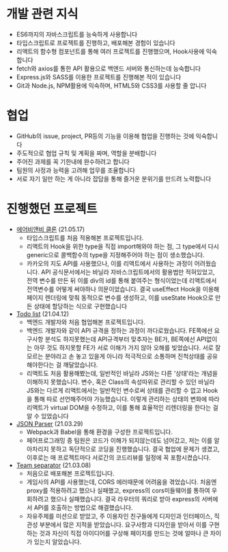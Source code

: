 # 개발 관련 지식
- ES6까지의 자바스크립트를 능숙하게 사용합니다
- 타입스크립트로 프로젝트를 진행하고, 배포해본 경험이 있습니다
- 리액트의 함수형 컴포넌트를 통해 여러 프로젝트를 진행했으며, Hook사용에 익숙합니다
- fetch와 axios를 통한 API 활용으로 백엔드 서버와 통신하는데 능숙합니다
- Express.js와 SASS를 이용한 프로젝트를 진행해본 적이 있습니다
- Git과 Node.js, NPM활용에 익숙하며, HTML5와 CSS3를 사용할 줄 압니다

# 협업
- GitHub의 issue, project, PR등의 기능을 이용해 협업을 진행하는 것에 익숙합니다
- 주도적으로 협업 규칙 및 계획을 짜며, 역할을 분배합니다
- 주어진 과제를 꼭 기한내에 완수하려고 합니다
- 팀원의 사정과 능력을 고려해 업무를 조율합니다
- 서로 자기 일만 하는 게 아니라 잡담을 통해 즐거운 분위기를 만드려 노력합니다

# 진행했던 프로젝트
- [에어비앤비 클론](https://github.com/HongzCloud/airbnb) (21.05.17) 
  - 타입스크립트를 처음 적용해본 프로젝트입니다.
  - 리액트의 Hook을 위한 type을 직접 import해와야 하는 점, 그 type에서 다시 generic으로 콜백함수의 type을 지정해주어야 하는 점이 생소했습니다.
  - 카카오의 지도 API를 사용했으나, 이를 리액트에서 사용하는 과정이 어려웠습니다. API 공식문서에서는 바닐라 자바스크립트에서의 활용법만 적혀있었고, 전역 변수를 만든 뒤 이를 div의 id를 통해 붙여주는 형식이었는데 리액트에서 전역변수를 어떻게 써야하나 의문이었습니다. 결국 useEffect Hook을 이용해 페이지 렌더링에 맞춰 동적으로 변수를 생성하고, 이를 useState Hook으로 만든 상태에 할당하는 식으로 구현했습니다
- [Todo list](https://github.com/PizzaCola-K/todo-list) (21.04.12)
  - 백엔드 개발자와 처음 협업해본 프로젝트입니다.
  - 백엔드 개발자와 같이 API 규격을 정하는 과정이 까다로웠습니다. FE쪽에선 요구사항 분석도 하지못했는데 API규격부터 맞추자는 BE가, BE쪽에선 API없이는 아무 것도 하지못할 FE가 서로 이해가 가지 않아 오해를 빚었습니다. 서로 잘 모르는 분야라고 손 놓고 있을게 아니라 적극적으로 소통하며 진척상태를 공유해야한다는 걸 깨달았습니다.
  - 리액트도 처음 활용해봤는데, 일반적인 바닐라 JS와는 다른 '상태'라는 개념을 이해하지 못했습니다. 변수, 혹은 Class의 속성따위로 관리할 수 있던 바닐라 JS와는 다르게 리액트에서는 일반적인 변수로써 상태를 관리할 수 없고 Hook을 통해 따로 선언해주어야 가능했습니다. 이렇게 관리하는 상태의 변화에 따라 리액트가 virtual DOM을 수정하고, 이를 통해 효율적인 리렌더링을 한다는 걸 알 수 있었습니다
- [JSON Parser](https://github.com/dyongdi/fe-w8-json-parser) (21.03.29)
  - Webpack과 Babel을 통해 환경을 구성한 프로젝트입니다.
  - 페어프로그래밍 중 팀원은 코드가 이해가 되지않는데도 넘어갔고, 저는 이를 알아차리지 못하고 독단적으로 코딩을 진행했습니다. 결국 협업에 문제가 생겼고, 이후로는 매 프로젝트마다 서로간의 코드리뷰를 일정에 꼭 포함시켰습니다.
- [Team separator](https://teamseparator.herokuapp.com/) (21.03.08)
  - 처음으로 배포해본 프로젝트입니다.
  - 게임사의 API를 사용했는데, CORS 에러때문에 어려움을 겪었습니다. 처음엔 proxy를 적용하려고 했으나 실패했고, express의 cors미들웨어를 통하여 우회하려고 했으나 실패했습니다. 결국 라우터의 쿼리로 받아 express의 서버에서 API를 호출하는 방법으로 해결했습니다.
  - 자유주제를 미션으로 받았고, 주 이용자인 친구들에게 디자인과 인터페이스, 직관성 부분에서 많은 지적을 받았습니다. 요구사항과 디자인을 받아서 이를 구현하는 것과 자신이 직접 아이디어를 구상해 페이지를 만드는 것에 얼마나 큰 차이가 있는지 알았습니다.